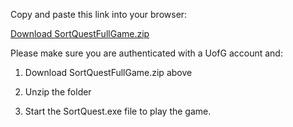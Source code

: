 Copy and paste this link into your browser: 

[Download SortQuestFullGame.zip](https://gla-my.sharepoint.com/personal/2557097h_student_gla_ac_uk/_layouts/15/onedrive.aspx?id=%2Fpersonal%2F2557097h%5Fstudent%5Fgla%5Fac%5Fuk%2FDocuments%2FSortQuestFullGame%2Ezip&parent=%2Fpersonal%2F2557097h%5Fstudent%5Fgla%5Fac%5Fuk%2FDocuments&ga=1)

Please make sure you are authenticated with a UofG account and:

1. Download SortQuestFullGame.zip above

2. Unzip the folder

3. Start the SortQuest.exe file to play the game.
